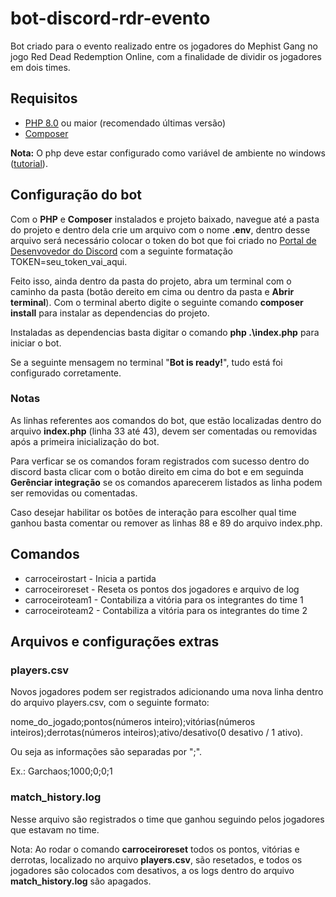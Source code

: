# bot-discord-rdr-evento

Bot criado para o evento realizado entre os jogadores do Mephist Gang no jogo Red Dead Redemption Online, com a finalidade de dividir os jogadores em dois times.

## Requisitos

- [PHP 8.0](https://php.net/) ou maior (recomendado últimas versão)
- [Composer](https://getcomposer.org/)

**Nota:** O php deve estar configurado como variável de ambiente no windows ([tutorial](https://devcontratado.com/blog/php/como-configurar-um-ambiente-php-mysql#vari%C3%A1veis-de-ambiente)).

## Configuração do bot

Com o **PHP** e **Composer** instalados e projeto baixado, navegue até a pasta do projeto e dentro dela crie um arquivo com o nome **.env**, dentro desse arquivo será necessário colocar o token do bot que foi criado no [Portal de Desenvovedor do Discord](https://discord.com/developers/applications) com a seguinte formatação TOKEN=seu_token_vai_aqui.

Feito isso, ainda dentro da pasta do projeto, abra um terminal com o caminho da pasta (botão dereito em cima ou dentro da pasta e **Abrir terminal**). Com o terminal aberto digite o seguinte comando **composer install** para instalar as dependencias do projeto.

Instaladas as dependencias basta digitar o comando **php .\index.php** para iniciar o bot.

Se a seguinte mensagem no terminal "**Bot is ready!**", tudo está foi configurado corretamente.

### Notas

As linhas referentes aos comandos do bot, que estão localizadas dentro do arquivo **index.php** (linha 33 até 43), devem ser comentadas ou removidas após a primeira inicialização do bot.

Para verficar se os comandos foram registrados com sucesso dentro do discord basta clicar com o botão direito em cima do bot e em seguinda **Gerênciar integração** se os comandos aparecerem  listados as linha podem ser removidas ou comentadas.

Caso desejar habilitar os botões de interação para escolher qual time ganhou basta comentar ou remover as linhas 88 e 89 do arquivo index.php.

## Comandos

- carroceirostart - Inicia a partida
- carroceiroreset - Reseta os pontos dos jogadores e arquivo de log
- carroceiroteam1 - Contabiliza a vitória para os integrantes do time 1
- carroceiroteam2 - Contabiliza a vitória para os integrantes do time 2

## Arquivos e configurações extras

### players.csv

Novos jogadores podem ser registrados adicionando uma nova linha dentro do arquivo players.csv, com o seguinte formato:

nome_do_jogado;pontos(números inteiro);vitórias(números inteiros);derrotas(números inteiros);ativo/desativo(0 desativo / 1 ativo).

Ou seja as informações são separadas por ";".

Ex.: Garchaos;1000;0;0;1

### match_history.log

Nesse arquivo são registrados o time que ganhou seguindo pelos jogadores que estavam no time.

Nota: Ao rodar o comando **carroceiroreset** todos os pontos, vitórias e derrotas, localizado no arquivo **players.csv**, são resetados, e todos os jogadores são colocados com desativos, a os logs dentro do arquivo **match_history.log** são apagados.